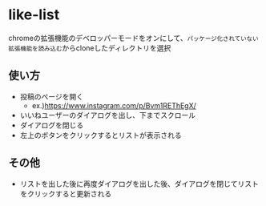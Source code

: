 # like-list
chromeの拡張機能のデベロッパーモードをオンにして、`パッケージ化されていない拡張機能を読み込む`からcloneしたディレクトリを選択
## 使い方
- 投稿のページを開く
  - ex.)https://www.instagram.com/p/Bvm1REThEgX/
- いいねユーザーのダイアログを出し、下までスクロール
- ダイアログを閉じる
- 左上のボタンをクリックするとリストが表示される
## その他
- リストを出した後に再度ダイアログを出した後、ダイアログを閉じてリストをクリックすると更新される

